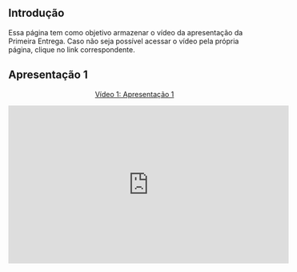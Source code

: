 ## Introdução

Essa página tem como objetivo armazenar o vídeo da apresentação da Primeira Entrega. Caso não seja possível acessar o vídeo pela própria página, clique no link correspondente.

## Apresentação 1
<div align="center">
<p style="text-align: center"><a href="" target="blanket">Vídeo 1: Apresentação 1</a></p>

<iframe width="560" height="315" src="https://www.youtube.com/embed/xj68SRpeWBU?si=sh-T_YcfxdfZtV8d" title="YouTube video player" frameborder="0" allow="accelerometer; autoplay; clipboard-write; encrypted-media; gyroscope; picture-in-picture; web-share" referrerpolicy="strict-origin-when-cross-origin" allowfullscreen></iframe>
</div>